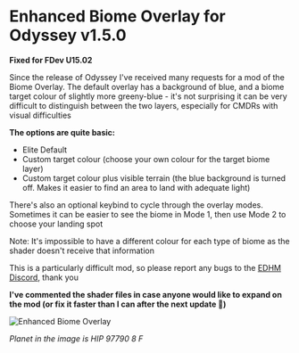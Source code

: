 # Enhanced Biome Overlay for Odyssey v1.5.0

**Fixed for FDev U15.02**

Since the release of Odyssey I've received many requests for a mod of the Biome Overlay. The default overlay has a background of blue, and a biome target colour of slightly more greeny-blue - it's not surprising it can be very difficult to distinguish between the two layers, especially for CMDRs with visual difficulties

**The options are quite basic:**
- Elite Default
- Custom target colour (choose your own colour for the target biome layer)
- Custom target colour plus visible terrain (the blue background is turned off. Makes it easier to find an area to land with adequate light)

There's also an optional keybind to cycle through the overlay modes. Sometimes it can be easier to see the biome in Mode 1, then use Mode 2 to choose your landing spot

Note: It's impossible to have a different colour for each type of biome as the shader doesn't receive that information

This is a particularly difficult mod, so please report any bugs to the [EDHM Discord](https://discord.gg/MtBszksjMr), thank you

**I've commented the shader files in case anyone would like to expand on the mod (or fix it faster than I can after the next update 🙂)**

![Enhanced Biome Overlay](https://github.com/psychicEgg/EDHM/blob/main/Odyssey/3rdPartyMods/BiomeOverlay/BiomeOverlay.jpg?raw=true)

*Planet in the image is HIP 97790 8 F*
